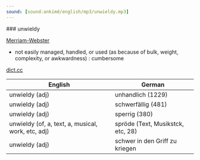```yaml
---
sound: [sound:ankimd/english/mp3/unwieldy.mp3]
---
```


\### unwieldy

[Merriam-Webster](https://www.merriam-webster.com/dictionary/unwieldy)

- not easily managed, handled, or used (as because of bulk, weight, complexity, or awkwardness) : cumbersome

[dict.cc](https://www.dict.cc/unwieldy)

| English        | German       |
| -------------- | ------------ |
| unwieldy (adj) | unhandlich (1229) |
| unwieldy (adj) | schwerfällig (481) |
| unwieldy (adj) | sperrig (380) |
| unwieldy (of, a, text, a, musical, work, etc, adj) | spröde (Text, Musikstck, etc, 28) |
| unwieldy (adj) | schwer in den Griff zu kriegen |
